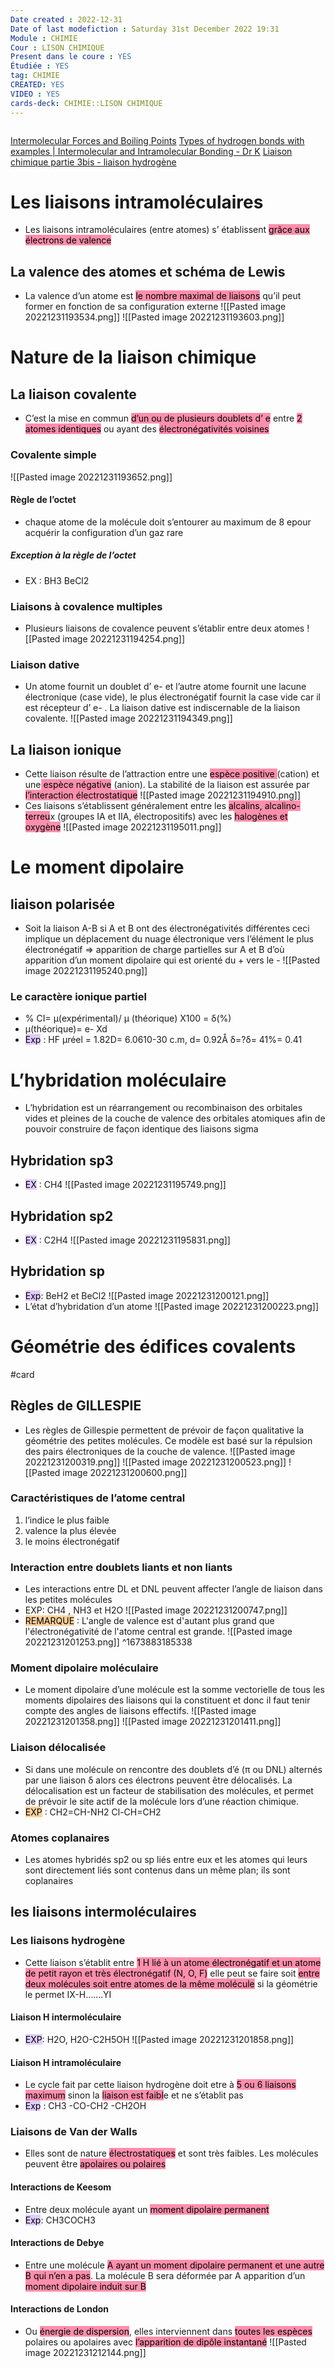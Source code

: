 ```yaml
---
Date created : 2022-12-31
Date of last modefiction : Saturday 31st December 2022 19:31
Module : CHIMIE
Cour : LISON CHIMIQUE 
Present dans le coure : YES
Étudiée : YES
tag: CHIMIE 
CREATED: YES
VIDEO : YES
cards-deck: CHIMIE::LISON CHIMIQUE 
---
```

```toc
```
[Intermolecular Forces and Boiling Points](https://www.youtube.com/watch?v=08kGgrqaZXA)
[Types of hydrogen bonds with examples | Intermolecular and Intramolecular Bonding - Dr K](https://www.youtube.com/watch?v=qGX95VnN2_A)
[Liaison chimique partie 3bis - liaison hydrogène](https://youtu.be/cAu7AHr6qX8)
# Les liaisons intramoléculaires
- Les liaisons intramoléculaires (entre atomes) s’ établissent <mark style="background: #FF5582A6;">grâce aux électrons de valence</mark>
## La valence des atomes et schéma de Lewis
- La valence d’un atome est <mark style="background: #FF5582A6;">le nombre maximal de liaisons</mark> qu’il peut former en fonction de sa configuration externe
![[Pasted image 20221231193534.png]]
![[Pasted image 20221231193603.png]]
# Nature de la liaison chimique
## La liaison covalente
- C’est la mise en commun <mark style="background: #FF5582A6;">d’un ou de plusieurs doublets d’ e</mark> entre <mark style="background: #FF5582A6;">2 atomes identiques</mark> ou ayant des <mark style="background: #FF5582A6;">électronégativités voisines</mark>
### Covalente simple
![[Pasted image 20221231193652.png]]
#### Règle de l’octet
- chaque atome de la molécule doit s’entourer au maximum de 8 epour acquérir la configuration d’un gaz rare
##### Exception à la règle de l’octet
- EX : BH3 BeCl2
### Liaisons à covalence multiples
- Plusieurs liaisons de covalence peuvent s’établir entre deux atomes
![[Pasted image 20221231194254.png]]
### Liaison dative
- Un atome fournit un doublet d’ e- et l’autre atome fournit une lacune électronique (case vide), le plus électronégatif fournit la case vide car il est récepteur d’ e- . La liaison dative est indiscernable de la liaison covalente.
![[Pasted image 20221231194349.png]]
## La liaison ionique
- Cette liaison résulte de l’attraction entre une <mark style="background: #FF5582A6;">espèce positive </mark>(cation) et une<mark style="background: #FF5582A6;"> espèce négative</mark> (anion). La stabilité de la liaison est assurée par <mark style="background: #FF5582A6;">l’interaction électrostatique</mark>
![[Pasted image 20221231194910.png]]
- Ces liaisons s’établissent généralement entre les <mark style="background: #FF5582A6;">alcalins, alcalino-terreu</mark>x (groupes IA et IIA, électropositifs) avec les <mark style="background: #FF5582A6;">halogènes et oxygène</mark>
![[Pasted image 20221231195011.png]]

# Le moment dipolaire
## liaison polarisée
- Soit la liaison A-B si A et B ont des électronégativités différentes ceci implique un déplacement du nuage électronique vers l’élément le plus électronégatif => apparition de charge partielles sur A et B d’où apparition d’un moment dipolaire qui est orienté du + vers le -
![[Pasted image 20221231195240.png]]
### Le caractère ionique partiel
- % CI= μ(expérimental)/ μ (théorique) X100 = δ(%)
- μ(théorique)= e- Xd
- <mark style="background: #D2B3FFA6;">Exp</mark> : HF μréel = 1.82D= 6.0610-30 c.m, d= 0.92Å δ=?δ= 41%= 0.41

# L’hybridation moléculaire
- L’hybridation est un réarrangement ou recombinaison des orbitales vides et pleines de la couche de valence des orbitales atomiques afin de pouvoir construire de façon identique des liaisons sigma
## Hybridation sp3
- <mark style="background: #D2B3FFA6;">EX</mark> : CH4
![[Pasted image 20221231195749.png]]
## Hybridation sp2
- <mark style="background: #D2B3FFA6;">EX</mark> : C2H4
![[Pasted image 20221231195831.png]]
## Hybridation sp
- <mark style="background: #D2B3FFA6;">Exp</mark>: BeH2 et BeCl2
![[Pasted image 20221231200121.png]]
- L’état d’hybridation d’un atome
![[Pasted image 20221231200223.png]]

# Géométrie des édifices covalents
#card 
## Règles de GILLESPIE
- Les règles de Gillespie permettent de prévoir de façon qualitative la géométrie des petites molécules. Ce modèle est basé sur la répulsion des pairs électroniques de la couche de valence.
![[Pasted image 20221231200319.png]]
![[Pasted image 20221231200523.png]]
![[Pasted image 20221231200600.png]]
### Caractéristiques de l’atome central
1. l’indice le plus faible
2. valence la plus élevée
3. le moins électronégatif
### Interaction entre doublets liants et non liants
- Les interactions entre DL et DNL peuvent affecter l’angle de liaison dans les petites molécules
- EXP: CH4 , NH3 et H2O
![[Pasted image 20221231200747.png]]
- <mark style="background: #FFB86CA6;">REMARQUE</mark> : L'angle de valence est d'autant plus grand que l'électronégativité de l'atome central est grande.
	![[Pasted image 20221231201253.png]]
^1673883185338

### Moment dipolaire moléculaire
- Le moment dipolaire d’une molécule est la somme vectorielle de tous les moments dipolaires des liaisons qui la constituent et donc il faut tenir compte des angles de liaisons effectifs.
![[Pasted image 20221231201358.png]]
![[Pasted image 20221231201411.png]]
### Liaison délocalisée
- Si dans une molécule on rencontre des doublets d’é (π ou DNL) alternés par une liaison δ alors ces électrons peuvent être délocalisés. La délocalisation est un facteur de stabilisation des molécules, et permet de prévoir le site actif de la molécule lors d’une réaction chimique. 
- <mark style="background: #FFB86CA6;">EXP</mark> : CH2=CH-NH2 Cl-CH=CH2
### Atomes coplanaires
- Les atomes hybridés sp2 ou sp liés entre eux et les atomes qui leurs sont directement liés sont contenus dans un même plan; ils sont coplanaires

## les liaisons intermoléculaires
### Les liaisons hydrogène
- Cette liaison s’établit entre <mark style="background: #FF5582A6;">1 H lié à un atome électronégatif et un atome de petit rayon et très électronégatif (N, O, F)</mark> elle peut se faire soit <mark style="background: #FF5582A6;">entre deux molécules soit entre atomes de la même molécule</mark> si la géométrie le permet IX-H…….YI
#### Liaison H intermoléculaire
- <mark style="background: #D2B3FFA6;"> EXP</mark>: H2O, H2O-C2H5OH
![[Pasted image 20221231201858.png]]
#### Liaison H intramoléculaire
- Le cycle fait par cette liaison hydrogène doit etre à <mark style="background: #FF5582A6;">5 ou 6 liaisons maximum</mark> sinon la <mark style="background: #FF5582A6;">liaison est faibl</mark>e et ne s’établit pas
- <mark style="background: #D2B3FFA6;">Exp</mark> : CH3 -CO-CH2 -CH2OH
### Liaisons de Van der Walls
- Elles sont de nature <mark style="background: #FF5582A6;">électrostatiques</mark> et sont très faibles. Les molécules peuvent être <mark style="background: #FF5582A6;">apolaires ou polaires</mark>
#### Interactions de Keesom
- Entre deux molécule ayant un <mark style="background: #FF5582A6;">moment dipolaire permanent</mark>
- <mark style="background: #D2B3FFA6;">Exp</mark>: CH3COCH3
#### Interactions de Debye
- Entre une molécule <mark style="background: #FF5582A6;">A ayant un moment dipolaire permanent et une autre B qui n’en a pas</mark>. La molécule B sera déformée par A apparition d’un <mark style="background: #FF5582A6;">moment dipolaire induit sur B</mark>
#### Interactions de London
- Ou <mark style="background: #FF5582A6;">énergie de dispersion</mark>, elles interviennent dans <mark style="background: #FF5582A6;">toutes les espèces</mark> polaires ou apolaires avec <mark style="background: #FF5582A6;">l’apparition de dipôle instantané</mark>
![[Pasted image 20221231212144.png]]
